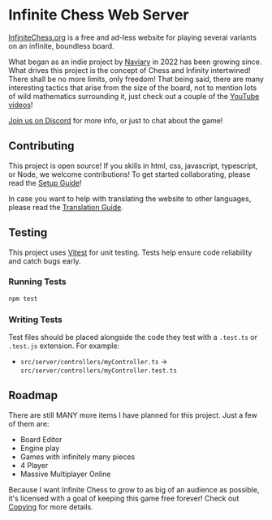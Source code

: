 # Infinite Chess Web Server #

[InfiniteChess.org](https://www.infinitechess.org) is a free and ad-less website for playing several variants on an infinite, boundless board.

What began as an indie project by [Naviary](https://www.youtube.com/@Naviary) in 2022 has been growing since. What drives this project is the concept of Chess and Infinity intertwined! There shall be no more limits, only freedom! That being said, there are many interesting tactics that arise from the size of the board, not to mention lots of wild mathematics surrounding it, just check out a couple of the [YouTube videos](https://www.youtube.com/@Naviary)!

[Join us on Discord](https://discord.gg/NFWFGZeNh5) for more info, or just to chat about the game!

## Contributing

This project is open source! If you skills in html, css, javascript, typescript, or Node, we welcome contributions! To get started collaborating, please read the [Setup Guide](./docs/SETUP.md)!

In case you want to help with translating the website to other languages, please read the [Translation Guide](./docs/TRANSLATIONS.md).

## Testing

This project uses [Vitest](https://vitest.dev/) for unit testing. Tests help ensure code reliability and catch bugs early.

### Running Tests

```bash
npm test
```

### Writing Tests

Test files should be placed alongside the code they test with a `.test.ts` or `.test.js` extension. For example:
- `src/server/controllers/myController.ts` → `src/server/controllers/myController.test.ts`

## Roadmap

There are still MANY more items I have planned for this project. Just a few of them are:

- Board Editor
- Engine play
- Games with infinitely many pieces
- 4 Player
- Massive Multiplayer Online

Because I want Infinite Chess to grow to as big of an audience as possible, it's licensed with a goal of keeping this game free forever! Check out [Copying](./docs/COPYING.md) for more details.
